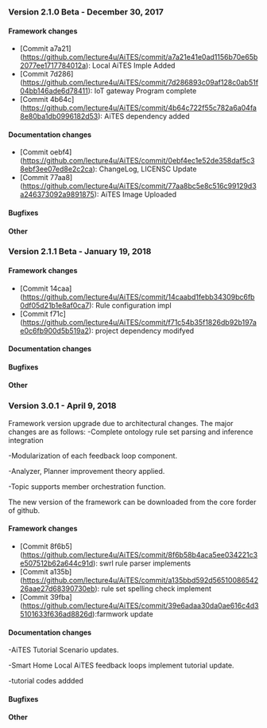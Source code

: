 ### Version 2.1.0 Beta - December 30, 2017 

#### Framework changes

- [Commit a7a21] (https://github.com/lecture4u/AiTES/commit/a7a21e41e0ad1156b70e65b2077ee1717784012a): Local AiTES Imple Added
- [Commit 7d286] (https://github.com/lecture4u/AiTES/commit/7d286893c09af128c0ab51f04bb146ade6d78411): IoT gateway Program complete
- [Commit 4b64c] (https://github.com/lecture4u/AiTES/commit/4b64c722f55c782a6a04fa8e80ba1db0996182d53): AiTES dependency added

#### Documentation changes

- [Commit oebf4] (https://github.com/lecture4u/AiTES/commit/0ebf4ec1e52de358daf5c38ebf3ee07ed8e2c2ca): ChangeLog, LICENSC Update
- [Commit 77aa8] (https://github.com/lecture4u/AiTES/commit/77aa8bc5e8c516c99129d3a246373092a9891875): AiTES Image Uploaded

#### Bugfixes


#### Other

### Version 2.1.1 Beta - January 19, 2018 

#### Framework changes

- [Commit 14caa] (https://github.com/lecture4u/AiTES/commit/14caabd1febb34309bc6fb0df05d21b1e8af0ca7): Rule configuration impl
- [Commit f71c] (https://github.com/lecture4u/AiTES/commit/f71c54b35f1826db92b197ae0c6fb900d5b519a2): project dependency modifyed

#### Documentation changes

#### Bugfixes

#### Other


### Version 3.0.1 - April 9, 2018
Framework version upgrade due to architectural changes. The major changes are as follows:
  -Complete ontology rule set parsing and inference integration
  
  -Modularization of each feedback loop component.
  
  -Analyzer, Planner improvement theory applied.
  
  -Topic supports member orchestration function.
  
The new version of the framework can be downloaded from the core forder of github.

#### Framework changes

- [Commit 8f6b5] (https://github.com/lecture4u/AiTES/commit/8f6b58b4aca5ee034221c3e507512b62a644c91d): swrl rule parser implements
- [Commit a135b] (https://github.com/lecture4u/AiTES/commit/a135bbd592d5651008654226aae27d68390730eb): rule set spelling check implement
- [Commit 39fba] (https://github.com/lecture4u/AiTES/commit/39e6adaa30da0ae616c4d35101633f636ad8826d):farmwork update

#### Documentation changes

  -AiTES Tutorial Scenario updates.
  
  -Smart Home Local AiTES feedback loops implement tutorial update.
  
  -tutorial codes addded
 
#### Bugfixes

#### Other
